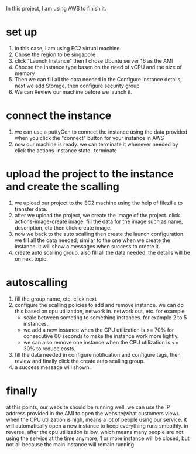 In this project, I am using AWS to finish it.
# set up
1. in this case, I am using EC2 virtual machine. 
1. Chose the region to be singapore
1. click "Launch Instance" then I chose Ubuntu server 16 as the AMI
1. Choose the instance type basen on the need of vCPU and the size of memory
1. Then we can fill all the data needed in the Configure Instance details, next we add Storage, then configure security group
1. We can Review our machine before we launch it.
# connect the instance
1. we can use a puttyGen to connect the instance using the data provided when you click the "connect" button for your instance in AWS
1. now our machine is ready. we can terminate it whenever needed by click the actions-instance state- terminate
# upload the project to the instance and create the scalling
1. we upload our project to the EC2 machine using the help of filezilla to transfer data.
1. after we upload the project, we create the Image of the project. click actions-image-create image. fill the data for the image such as name, description, etc then click create image.
1. now we back to the auto scalling then create the launch configuration. we fill all the data needed, similar to the one when we create the instance. it will show a messages when success to create it.
1. create  auto scalling group. also fill all the data needed. the details will be on next topic.
# autoscalling
1. fill the group name, etc. click next
1. configure the scalling policies to add and remove instance. we can do this based on cpu utilization, network in. network out, etc. for example
    - scale between someting to something instances. for example 2 to 5 instances.
    - we add a new instance when the CPU utilization is >= 70% for consecutive 60 seconds to make the instance work more lightly.
    - we can also remove one instance when the CPU utilization is <= 30% to reduce costs.
1. fill the data needed in configure notification and configure tags, then review and finally click the create autp scalling group.
1. a success message will shown.
# finally
at this points, our website should be running well. we can use the IP address provided in the AMI to open the website(what customers view).
when the CPU utilization is high, means a lot of people using our service. it will automatically open a new instance to keep everything runs smoothly. 
in reverse, after the cpu utilization is low, which means many people are not using the service at the time anymore, 1 or more instance will be closed, but not all because the main instance will remain running.
